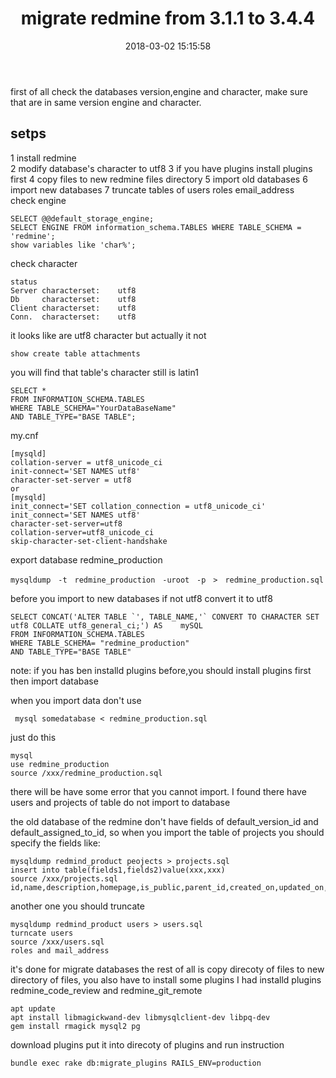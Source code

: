 ﻿---
layout: post
title:  migrate redmine from 3.1.1 to 3.4.4
date:   2018-03-02 15:15:58
categories: Linux
tags: Linux
---

first of all check the databases version,engine and character, make sure that are in same version engine and character.

setps
-----------------
1 install redmine  
2 modify database's character to utf8
3 if you have plugins install plugins first
4 copy files to new redmine files directory
5 import old databases
6 import new databases
7 truncate tables of users roles email_address  
check engine
~~~
SELECT @@default_storage_engine;
SELECT ENGINE FROM information_schema.TABLES WHERE TABLE_SCHEMA = 'redmine';
show variables like 'char%';
~~~
check character
~~~
status
Server characterset:	utf8
Db     characterset:	utf8
Client characterset:	utf8
Conn.  characterset:	utf8
~~~
it looks like are utf8 character but actually it not
~~~
show create table attachments
~~~
you will find that table's character still is latin1
~~~
SELECT *
FROM INFORMATION_SCHEMA.TABLES
WHERE TABLE_SCHEMA="YourDataBaseName"
AND TABLE_TYPE="BASE TABLE";
~~~

my.cnf
```
[mysqld]
collation-server = utf8_unicode_ci
init-connect='SET NAMES utf8'
character-set-server = utf8
or
[mysqld]
init_connect='SET collation_connection = utf8_unicode_ci'
init_connect='SET NAMES utf8'
character-set-server=utf8
collation-server=utf8_unicode_ci
skip-character-set-client-handshake
```

export database redmine_production
~~~
mysqldump　-t　redmine_production　-uroot　-p　>　redmine_production.sql　
~~~

before you import to new databases if not utf8
convert it to utf8
~~~
SELECT CONCAT('ALTER TABLE `', TABLE_NAME,'` CONVERT TO CHARACTER SET utf8 COLLATE utf8_general_ci;') AS    mySQL
FROM INFORMATION_SCHEMA.TABLES
WHERE TABLE_SCHEMA= "redmine_production"
AND TABLE_TYPE="BASE TABLE"
~~~
note: if you has ben installd plugins before,you should install plugins first then import database

when you import data don't use
```
 mysql somedatabase < redmine_production.sql
```
just do this
~~~
mysql
use redmine_production
source /xxx/redmine_production.sql
~~~
there will be have some error that you cannot import. I found there have users and projects of table do not import to database

the old database of the redmine don't have fields of default_version_id and default_assigned_to_id, so when you import the table of projects you should specify the fields like:
```
mysqldump redmind_product peojects > projects.sql
insert into table(fields1,fields2)value(xxx,xxx)
source /xxx/projects.sql
id,name,description,homepage,is_public,parent_id,created_on,updated_on,identifier,status,lft,rgt,inherit_members
```
another one you should truncate
```
mysqldump redmind_product users > users.sql
turncate users
source /xxx/users.sql
roles and mail_address
```

it's done for migrate databases
the rest of all is copy direcoty of files to new directory of files, you also have to install some plugins
I had installd plugins redmine_code_review and redmine_git_remote
~~~
apt update
apt install libmagickwand-dev libmysqlclient-dev libpq-dev
gem install rmagick mysql2 pg
~~~
download plugins
put it into direcoty of plugins and run instruction
~~~
bundle exec rake db:migrate_plugins RAILS_ENV=production
~~~
